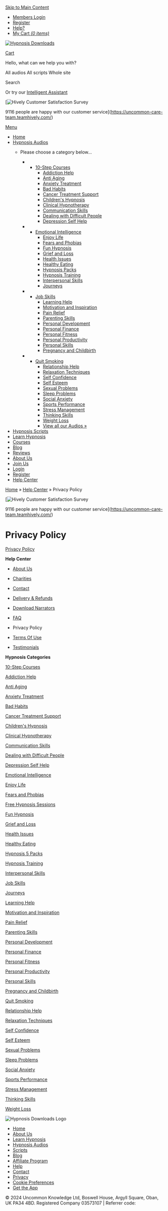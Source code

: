 [Skip to Main Content](#content)

* [Members Login](https://www.hypnosisdownloads.com/login)
* [Register](https://www.hypnosisdownloads.com/user/reg)
* [Help?](https://www.hypnosisdownloads.com/help-center)
* [My Cart _(0 items)_](https://www.hypnosisdownloads.com/cgi-bin/sgx2/shop.cgi?alt_page=shopping.html)

[![Hypnosis Downloads](//hdcdnsun2.r.worldssl.net/sites/www.hypnosisdownloads.com/themes/hypnosisnew/images/new/hd-logo-combined.png)](https://www.hypnosisdownloads.com/)

[Cart](https://www.hypnosisdownloads.com/cgi-bin/sgx2/shop.cgi?alt_page=shopping.html)

Hello, what can we help you with?

All audios All scripts Whole site

Search

Or try our [Intelligent Assistant](https://www.hypnosisdownloads.com/ai-assistant)

[![Hively Customer Satisfaction Survey](//hdcdnsun2.r.worldssl.net/sites/www.hypnosisdownloads.com/files/hively-badge.jpg)

9116 people are happy with our customer service](https://uncommon-care-team.teamhively.com/)

[Menu](#)

* [Home](https://www.hypnosisdownloads.com/)
* [Hypnosis Audios](https://www.hypnosisdownloads.com/all-downloads)
    * Please choose a category below...
        
        * * [10-Step Courses](https://www.hypnosisdownloads.com/10-steps)
            * [Addiction Help](https://www.hypnosisdownloads.com/addiction-help)
            * [Anti Aging](https://www.hypnosisdownloads.com/anti-aging)
            * [Anxiety Treatment](https://www.hypnosisdownloads.com/anxiety-treatment)
            * [Bad Habits](https://www.hypnosisdownloads.com/bad-habits)
            * [Cancer Treatment Support](https://www.hypnosisdownloads.com/cancer-treatment)
            * [Children's Hypnosis](https://www.hypnosisdownloads.com/hypnosis-for-children)
            * [Clinical Hypnotherapy](https://www.hypnosisdownloads.com/clinical-hypnotherapy)
            * [Communication Skills](https://www.hypnosisdownloads.com/communication-skills)
            * [Dealing with Difficult People](https://www.hypnosisdownloads.com/difficult-people)
            * [Depression Self Help](https://www.hypnosisdownloads.com/depression-self-help)
        * * [Emotional Intelligence](https://www.hypnosisdownloads.com/emotional-intelligence)
            * [Enjoy Life](https://www.hypnosisdownloads.com/enjoy-life)
            * [Fears and Phobias](https://www.hypnosisdownloads.com/fears-phobias)
            * [Fun Hypnosis](https://www.hypnosisdownloads.com/fun-hypnosis)
            * [Grief and Loss](https://www.hypnosisdownloads.com/grief-loss)
            * [Health Issues](https://www.hypnosisdownloads.com/health-issues)
            * [Healthy Eating](https://www.hypnosisdownloads.com/healthy-eating)
            * [Hypnosis Packs](https://www.hypnosisdownloads.com/hypnosis-packs)
            * [Hypnosis Training](https://www.hypnosisdownloads.com/hypnotherapist-courses)
            * [Interpersonal Skills](https://www.hypnosisdownloads.com/interpersonal-skills)
            * [Journeys](https://www.hypnosisdownloads.com/journeys)
        * * [Job Skills](https://www.hypnosisdownloads.com/job-skills)
            * [Learning Help](https://www.hypnosisdownloads.com/learning-help)
            * [Motivation and Inspiration](https://www.hypnosisdownloads.com/motivation-inspiration)
            * [Pain Relief](https://www.hypnosisdownloads.com/pain-relief)
            * [Parenting Skills](https://www.hypnosisdownloads.com/parenting-skills)
            * [Personal Development](https://www.hypnosisdownloads.com/personal-development)
            * [Personal Finance](https://www.hypnosisdownloads.com/personal-finance)
            * [Personal Fitness](https://www.hypnosisdownloads.com/personal-fitness)
            * [Personal Productivity](https://www.hypnosisdownloads.com/personal-productivity)
            * [Personal Skills](https://www.hypnosisdownloads.com/personal-skills)
            * [Pregnancy and Childbirth](https://www.hypnosisdownloads.com/pregnancy-childbirth)
        * * [Quit Smoking](https://www.hypnosisdownloads.com/quit-smoking)
            * [Relationship Help](https://www.hypnosisdownloads.com/relationship-problems)
            * [Relaxation Techniques](https://www.hypnosisdownloads.com/relaxation-techniques)
            * [Self Confidence](https://www.hypnosisdownloads.com/self-confidence)
            * [Self Esteem](https://www.hypnosisdownloads.com/self-esteem)
            * [Sexual Problems](https://www.hypnosisdownloads.com/sexual-problems)
            * [Sleep Problems](https://www.hypnosisdownloads.com/sleep-problems)
            * [Social Anxiety](https://www.hypnosisdownloads.com/social-anxiety)
            * [Sports Performance](https://www.hypnosisdownloads.com/sports-performance)
            * [Stress Management](https://www.hypnosisdownloads.com/stress-management)
            * [Thinking Skills](https://www.hypnosisdownloads.com/thinking-skills)
            * [Weight Loss](https://www.hypnosisdownloads.com/weight-loss)
            * [View all our Audios »](https://www.hypnosisdownloads.com/all-downloads)
* [Hypnosis Scripts](https://www.hypnosisdownloads.com/all-scripts)
* [Learn Hypnosis](https://www.hypnosisdownloads.com/learn-hypnosis)
* [Courses](https://www.hypnosisdownloads.com/hypnotherapist-courses)
* [Blog](https://www.hypnosisdownloads.com/blog)
* [Reviews](https://www.hypnosisdownloads.com/testimonials)
* [About Us](https://www.hypnosisdownloads.com/help-center/about-us)
* [Join Us](https://www.hypnosisdownloads.com/join)
* [Login](https://www.hypnosisdownloads.com/login)
* [Register](https://www.hypnosisdownloads.com/user/reg)
* [Help Center](https://www.hypnosisdownloads.com/help-center)

[Home](https://www.hypnosisdownloads.com/)  » [Help Center](https://www.hypnosisdownloads.com/help-center) » Privacy Policy 

[![Hively Customer Satisfaction Survey](//hdcdnsun2.r.worldssl.net/sites/www.hypnosisdownloads.com/files/hively-badge.jpg)

9116 people are happy with our customer service](https://uncommon-care-team.teamhively.com/)

Privacy Policy
==============

[Privacy Policy](https://www.iubenda.com/privacy-policy/757400 "Privacy Policy")

**Help Center**

* [About Us](https://www.hypnosisdownloads.com/help-center/about-us)
    
* [Charities](https://www.hypnosisdownloads.com/help-center/charities)
    
* [Contact](https://www.hypnosisdownloads.com/help-center/contact)
    
* [Delivery & Refunds](https://www.hypnosisdownloads.com/help-center/delivery-refunds)
    
* [Download Narrators](https://www.hypnosisdownloads.com/content/all-narrators)
    
* [FAQ](https://www.hypnosisdownloads.com/help-center)
    
* Privacy Policy
    
* [Terms Of Use](https://www.hypnosisdownloads.com/help-center/terms)
    
* [Testimonials](https://www.hypnosisdownloads.com/testimonials)
    

**Hypnosis Categories**

[10-Step Courses](https://www.hypnosisdownloads.com/10-steps)

[Addiction Help](https://www.hypnosisdownloads.com/addiction-help)

[Anti Aging](https://www.hypnosisdownloads.com/anti-aging)

[Anxiety Treatment](https://www.hypnosisdownloads.com/anxiety-treatment)

[Bad Habits](https://www.hypnosisdownloads.com/bad-habits)

[Cancer Treatment Support](https://www.hypnosisdownloads.com/cancer-treatment)

[Children's Hypnosis](https://www.hypnosisdownloads.com/hypnosis-for-children)

[Clinical Hypnotherapy](https://www.hypnosisdownloads.com/clinical-hypnotherapy)

[Communication Skills](https://www.hypnosisdownloads.com/communication-skills)

[Dealing with Difficult People](https://www.hypnosisdownloads.com/difficult-people)

[Depression Self Help](https://www.hypnosisdownloads.com/depression-self-help)

[Emotional Intelligence](https://www.hypnosisdownloads.com/emotional-intelligence)

[Enjoy Life](https://www.hypnosisdownloads.com/enjoy-life)

[Fears and Phobias](https://www.hypnosisdownloads.com/fears-phobias)

[Free Hypnosis Sessions](https://www.hypnosisdownloads.com/free-resources)

[Fun Hypnosis](https://www.hypnosisdownloads.com/fun-hypnosis)

[Grief and Loss](https://www.hypnosisdownloads.com/grief-loss)

[Health Issues](https://www.hypnosisdownloads.com/health-issues)

[Healthy Eating](https://www.hypnosisdownloads.com/healthy-eating)

[Hypnosis 5 Packs](https://www.hypnosisdownloads.com/hypnosis-packs)

[Hypnosis Training](https://www.hypnosisdownloads.com/hypnotherapist-courses)

[Interpersonal Skills](https://www.hypnosisdownloads.com/interpersonal-skills)

[Job Skills](https://www.hypnosisdownloads.com/job-skills)

[Journeys](https://www.hypnosisdownloads.com/journeys)

[Learning Help](https://www.hypnosisdownloads.com/learning-help)

[Motivation and Inspiration](https://www.hypnosisdownloads.com/motivation-inspiration)

[Pain Relief](https://www.hypnosisdownloads.com/pain-relief)

[Parenting Skills](https://www.hypnosisdownloads.com/parenting-skills)

[Personal Development](https://www.hypnosisdownloads.com/personal-development)

[Personal Finance](https://www.hypnosisdownloads.com/personal-finance)

[Personal Fitness](https://www.hypnosisdownloads.com/personal-fitness)

[Personal Productivity](https://www.hypnosisdownloads.com/personal-productivity)

[Personal Skills](https://www.hypnosisdownloads.com/personal-skills)

[Pregnancy and Childbirth](https://www.hypnosisdownloads.com/pregnancy-childbirth)

[Quit Smoking](https://www.hypnosisdownloads.com/quit-smoking)

[Relationship Help](https://www.hypnosisdownloads.com/relationship-problems)

[Relaxation Techniques](https://www.hypnosisdownloads.com/relaxation-techniques)

[Self Confidence](https://www.hypnosisdownloads.com/self-confidence)

[Self Esteem](https://www.hypnosisdownloads.com/self-esteem)

[Sexual Problems](https://www.hypnosisdownloads.com/sexual-problems)

[Sleep Problems](https://www.hypnosisdownloads.com/sleep-problems)

[Social Anxiety](https://www.hypnosisdownloads.com/social-anxiety)

[Sports Performance](https://www.hypnosisdownloads.com/sports-performance)

[Stress Management](https://www.hypnosisdownloads.com/stress-management)

[Thinking Skills](https://www.hypnosisdownloads.com/thinking-skills)

[Weight Loss](https://www.hypnosisdownloads.com/weight-loss)

![Hypnosis Downloads Logo](//hdcdnsun2.r.worldssl.net/sites/www.hypnosisdownloads.com/themes/hypnosisnew/images/new/footer-logo.png)

* [Home](https://www.hypnosisdownloads.com/)
* [About Us](https://www.hypnosisdownloads.com/help-center/about-us)
* [Learn Hypnosis](https://www.hypnosisdownloads.com/learn-hypnosis)
* [Hypnosis Audios](https://www.hypnosisdownloads.com/all-downloads)
* [Scripts](https://www.hypnosisdownloads.com/all-scripts)
* [Blog](https://www.hypnosisdownloads.com/blog)
* [Affiliate Program](https://www.hypnosisdownloads.com/affiliate-program)
* [Help](https://www.hypnosisdownloads.com/help-center)
* [Contact](https://www.hypnosisdownloads.com/help-center/contact "Contact")
* [Privacy](https://www.hypnosisdownloads.com/help-center/privacy)
* [Cookie Preferences](https://www.iubenda.com/privacy-policy/757400/cookie-policy)
* [Get the App](https://www.hypnosisdownloads.com/app)

© 2024 Uncommon Knowledge Ltd, Boswell House, Argyll Square, Oban, UK PA34 4BD. Registered Company 03573107 | Referrer code: